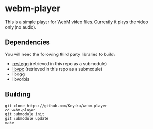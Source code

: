 # webm-player

This is a simple player for WebM video files. Currently it plays the
video only (no audio).

## Dependencies

You will need the following third party libraries to build:

- [nestegg](https://github.com/kinetiknz/nestegg) (retrieved in this repo as a submodule)
- [libvpx](https://chromium.googlesource.com/webm/libvpx) (retrieved in this repo as a submodule)
- libogg
- libvorbis

## Building

	git clone https://github.com/Keyaku/webm-player
	cd webm-player
	git submodule init
	git submodule update
	make
